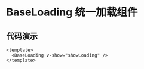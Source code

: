# BaseLoading 统一加载组件

## 代码演示
```vue
<template>
  <BaseLoading v-show="showLoading" />
</template>
```